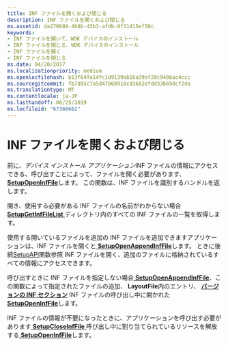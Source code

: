 ```yaml
---
title: INF ファイルを開くおよび閉じる
description: INF ファイルを開くおよび閉じる
ms.assetid: da270688-4b8b-43b3-afdb-8f31d15ef50c
keywords:
- INF ファイルを開いて、WDK デバイスのインストール
- INF ファイルを閉じる、WDK デバイスのインストール
- INF ファイルを開く
- INF ファイルを閉じる
ms.date: 04/20/2017
ms.localizationpriority: medium
ms.openlocfilehash: b13f64fa14fc1d9139ab16a39af28c9486ac4ccc
ms.sourcegitcommit: fb7d95c7a5d47860918cd3602efdd33b69dcf2da
ms.translationtype: MT
ms.contentlocale: ja-JP
ms.lasthandoff: 06/25/2019
ms.locfileid: "67366662"
---
```

# <a name="opening-and-closing-an-inf-file"></a>INF ファイルを開くおよび閉じる





前に、*デバイス インストール アプリケーション*INF ファイルの情報にアクセスできる、呼び出すことによって、ファイルを開く必要があります、 [ **SetupOpenInfFile**](https://docs.microsoft.com/windows/desktop/api/setupapi/nf-setupapi-setupopeninffilea)します。 この関数は、INF ファイルを識別するハンドルを返します。

開き、使用する必要がある INF ファイルの名前がわからない場合[ **SetupGetInfFileList** ](https://docs.microsoft.com/windows/desktop/api/setupapi/nf-setupapi-setupgetinffilelista)ディレクトリ内のすべての INF ファイルの一覧を取得します。

使用する開いているファイルを追加の INF ファイルを追加できますアプリケーションは、INF ファイルを開くと[ **SetupOpenAppendInfFile**](https://docs.microsoft.com/windows/desktop/api/setupapi/nf-setupapi-setupopenappendinffilea)します。 ときに後続[SetupAPI](setupapi.md)関数参照 INF ファイルを開く、追加のファイルに格納されているすべての情報にアクセスできます。

呼び出すときに INF ファイルを指定しない場合[ **SetupOpenAppendInfFile**](https://docs.microsoft.com/windows/desktop/api/setupapi/nf-setupapi-setupopenappendinffilea)、この関数によって指定されたファイルの追加、 **LayoutFile**内のエントリ、 [ **バージョンの INF セクション**](inf-version-section.md) INF ファイルの呼び出し中に開かれた[ **SetupOpenInfFile**](https://docs.microsoft.com/windows/desktop/api/setupapi/nf-setupapi-setupopeninffilea)します。

INF ファイルの情報が不要になったときに、アプリケーションを呼び出す必要があります[ **SetupCloseInfFile** ](https://docs.microsoft.com/windows/desktop/api/setupapi/nf-setupapi-setupcloseinffile)呼び出し中に割り当てられているリソースを解放する[ **SetupOpenInfFile**](https://docs.microsoft.com/windows/desktop/api/setupapi/nf-setupapi-setupopeninffilea)します。

 

 





